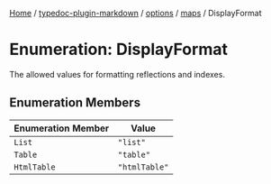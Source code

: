 [Home](../../../../../README.md) / [typedoc-plugin-markdown](../../../../README.md) / [options](../../../README.md) / [maps](../README.md) / DisplayFormat

# Enumeration: DisplayFormat

The allowed values for formatting reflections and indexes.

## Enumeration Members

| Enumeration Member | Value         |
| ------------------ | ------------- |
| `List`             | `"list"`      |
| `Table`            | `"table"`     |
| `HtmlTable`        | `"htmlTable"` |
